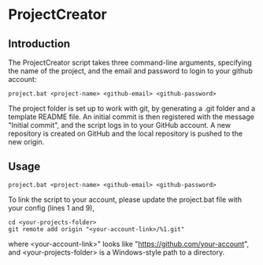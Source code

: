 # ProjectCreator

## Introduction
The ProjectCreator script takes three command-line arguments, specifying the name of the project, and the email and password to login to your github account:
```
project.bat <project-name> <github-email> <github-password>
```

The project folder is set up to work with git, by generating a .git folder and a template README file. An initial commit is then registered with the message "Initial commit", and the script logs in to your GitHub account. A new repository is created on GitHub and the local repository is pushed to the new origin.

## Usage
```
project.bat <project-name> <github-email> <github-password>
```

To link the script to your account, please update the project.bat file with your config (lines 1 and 9),

```
cd <your-projects-folder>
git remote add origin "<your-account-link>/%1.git"
```

where \<your-account-link\>" looks like "https://github.com/your-account", and \<your-projects-folder\> is a Windows-style path to a directory.
